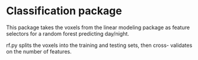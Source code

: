 # Classification package

This package takes the voxels from the linear modeling package as feature 
selectors for a random forest predicting day/night.

rf.py splits the voxels into the training and testing sets, then cross-
validates on the number of features.
